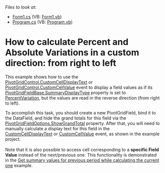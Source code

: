 <!-- default file list -->
*Files to look at*:

* [Form1.cs](./CS/WindowsApplication1/Form1.cs) (VB: [Form1.vb](./VB/WindowsApplication1/Form1.vb))
* [Program.cs](./CS/WindowsApplication1/Program.cs) (VB: [Program.vb](./VB/WindowsApplication1/Program.vb))
<!-- default file list end -->
# How to calculate Percent and Absolute Variations in a custom direction: from right to left


<p>This example shows how to use the <a href="http://documentation.devexpress.com/#WindowsForms/DevExpressXtraPivotGridPivotGridControl_CustomCellDisplayTexttopic">PivotGridControl.CustomCellDisplayText</a> or <a href="https://documentation.devexpress.com/#windowsforms/DevExpressXtraPivotGridPivotGridControl_CustomCellValuetopic">PivotGridControl.CustomCellValue</a> event to display a field values as if its <a href="http://documentation.devexpress.com/#WindowsForms/DevExpressXtraPivotGridPivotGridFieldBase_SummaryDisplayTypetopic">PivotGridFieldBase.SummaryDisplayType</a> property is set to <a href="http://documentation.devexpress.com/#WindowsForms/DevExpressDataPivotGridPivotSummaryDisplayTypeEnumtopic">PercentVariation</a>, but the values are read in the reverse direction (from right to left).</p>
<p>To accomplish this task, you should create a new PivotGridField, bind it to the DataField, and hide the grand totals for this field via the <a href="http://documentation.devexpress.com/#WindowsForms/DevExpressXtraPivotGridPivotGridFieldOptions_ShowGrandTotaltopic">PivotGridFieldOptions.ShowGrandTotal</a> property. After that, you will need to manually calculate a display text for this field in the <a href="http://documentation.devexpress.com/#WindowsForms/DevExpressXtraPivotGridPivotGridControl_CustomCellDisplayTexttopic">CustomCellDisplayText</a> or <a href="https://documentation.devexpress.com/#windowsforms/DevExpressXtraPivotGridPivotGridControl_CustomCellValuetopic">CustomCellValue</a> event, as shown in the example project.<br /><br />Note that it is also possible to access cell corresponding to a <strong>specific Field Value</strong> instead of the next/previous one. This functionality is demonstrated in the <a href="https://www.devexpress.com/Support/Center/p/E2125">Get summary values for previous period while calculating the current one</a> example.</p>

<br/>



